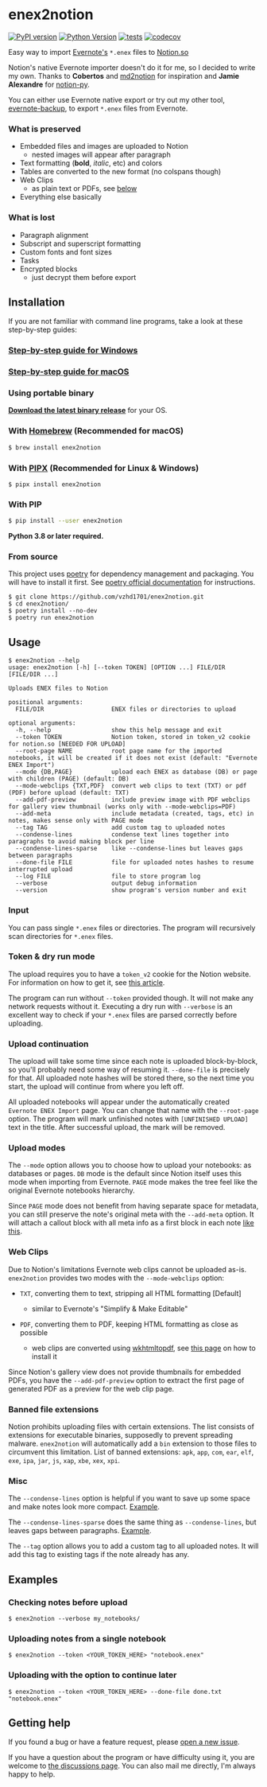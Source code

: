 # enex2notion

[![PyPI version](https://img.shields.io/pypi/v/enex2notion?label=version)](https://pypi.python.org/pypi/enex2notion)
[![Python Version](https://img.shields.io/pypi/pyversions/enex2notion.svg)](https://pypi.org/project/enex2notion/)
[![tests](https://github.com/vzhd1701/enex2notion/actions/workflows/test.yml/badge.svg)](https://github.com/vzhd1701/enex2notion/actions/workflows/test.yml)
[![codecov](https://codecov.io/gh/vzhd1701/enex2notion/branch/master/graph/badge.svg)](https://codecov.io/gh/vzhd1701/enex2notion)

Easy way to import [Evernote's](https://www.evernote.com/) `*.enex` files to [Notion.so](https://notion.so)

Notion's native Evernote importer doesn't do it for me, so I decided to write my own. Thanks to **Cobertos** and [md2notion](https://github.com/Cobertos/md2notion) for inspiration and **Jamie Alexandre** for [notion-py](https://github.com/jamalex/notion-py).

You can either use Evernote native export or try out my other tool, [evernote-backup](https://github.com/vzhd1701/evernote-backup), to export `*.enex` files from Evernote.

### What is preserved

- Embedded files and images are uploaded to Notion
  - nested images will appear after paragraph
- Text formatting (**bold**, _italic_, etc) and colors
- Tables are converted to the new format (no colspans though)
- Web Clips
  - as plain text or PDFs, see [below](#web-clips)
- Everything else basically

### What is lost

- Paragraph alignment
- Subscript and superscript formatting
- Custom fonts and font sizes
- Tasks
- Encrypted blocks
  - just decrypt them before export

## Installation

If you are not familiar with command line programs, take a look at these step-by-step guides:

### [Step-by-step guide for Windows](https://vzhd1701.notion.site/How-to-use-enex2notion-on-Windows-6fa980b489ab4414a5317e631e7f6bc6)

### [Step-by-step guide for macOS](https://vzhd1701.notion.site/How-to-use-enex2notion-on-macOS-a912dd63e3d14da886a413d3f83efb67)

### Using portable binary

[**Download the latest binary release**](https://github.com/vzhd1701/enex2notion/releases/latest) for your OS.

### With [Homebrew](https://brew.sh/) (Recommended for macOS)

```bash
$ brew install enex2notion
```

### With [**PIPX**](https://github.com/pipxproject/pipx) (Recommended for Linux & Windows)

```shell
$ pipx install enex2notion
```

### With PIP

```bash
$ pip install --user enex2notion
```

**Python 3.8 or later required.**

### From source

This project uses [poetry](https://python-poetry.org/) for dependency management and packaging. You will have to install it first. See [poetry official documentation](https://python-poetry.org/docs/) for instructions.

```shell
$ git clone https://github.com/vzhd1701/enex2notion.git
$ cd enex2notion/
$ poetry install --no-dev
$ poetry run enex2notion
```

## Usage

```shell
$ enex2notion --help
usage: enex2notion [-h] [--token TOKEN] [OPTION ...] FILE/DIR [FILE/DIR ...]

Uploads ENEX files to Notion

positional arguments:
  FILE/DIR                   ENEX files or directories to upload

optional arguments:
  -h, --help                 show this help message and exit
  --token TOKEN              Notion token, stored in token_v2 cookie for notion.so [NEEDED FOR UPLOAD]
  --root-page NAME           root page name for the imported notebooks, it will be created if it does not exist (default: "Evernote ENEX Import")
  --mode {DB,PAGE}           upload each ENEX as database (DB) or page with children (PAGE) (default: DB)
  --mode-webclips {TXT,PDF}  convert web clips to text (TXT) or pdf (PDF) before upload (default: TXT)
  --add-pdf-preview          include preview image with PDF webclips for gallery view thumbnail (works only with --mode-webclips=PDF)
  --add-meta                 include metadata (created, tags, etc) in notes, makes sense only with PAGE mode
  --tag TAG                  add custom tag to uploaded notes
  --condense-lines           condense text lines together into paragraphs to avoid making block per line
  --condense-lines-sparse    like --condense-lines but leaves gaps between paragraphs
  --done-file FILE           file for uploaded notes hashes to resume interrupted upload
  --log FILE                 file to store program log
  --verbose                  output debug information
  --version                  show program's version number and exit
```

### Input

You can pass single `*.enex` files or directories. The program will recursively scan directories for `*.enex` files.

### Token & dry run mode

The upload requires you to have a `token_v2` cookie for the Notion website. For information on how to get it, see [this article](https://vzhd1701.notion.site/Find-Your-Notion-Token-5f57951434c1414d84ac72f88226eede).

The program can run without `--token` provided though. It will not make any network requests without it. Executing a dry run with `--verbose` is an excellent way to check if your `*.enex` files are parsed correctly before uploading.

### Upload continuation

The upload will take some time since each note is uploaded block-by-block, so you'll probably need some way of resuming it. `--done-file` is precisely for that. All uploaded note hashes will be stored there, so the next time you start, the upload will continue from where you left off.

All uploaded notebooks will appear under the automatically created `Evernote ENEX Import` page. You can change that name with the `--root-page` option. The program will mark unfinished notes with `[UNFINISHED UPLOAD]` text in the title. After successful upload, the mark will be removed.

### Upload modes

The `--mode` option allows you to choose how to upload your notebooks: as databases or pages. `DB` mode is the default since Notion itself uses this mode when importing from Evernote. `PAGE` mode makes the tree feel like the original Evernote notebooks hierarchy.

Since `PAGE` mode does not benefit from having separate space for metadata, you can still preserve the note's original meta with the `--add-meta` option. It will attach a callout block with all meta info as a first block in each note [like this](https://imgur.com/a/lJTbprH).

### Web Clips

Due to Notion's limitations Evernote web clips cannot be uploaded as-is. `enex2notion` provides two modes with the `--mode-webclips` option:

- `TXT`, converting them to text, stripping all HTML formatting \[Default\]

  - similar to Evernote's "Simplify & Make Editable"

- `PDF`, converting them to PDF, keeping HTML formatting as close as possible

  - web clips are converted using [wkhtmltopdf](https://wkhtmltopdf.org/), see [this page](https://github.com/JazzCore/python-pdfkit/wiki/Installing-wkhtmltopdf) on how to install it

Since Notion's gallery view does not provide thumbnails for embedded PDFs, you have the `--add-pdf-preview` option to extract the first page of generated PDF as a preview for the web clip page.

### Banned file extensions

Notion prohibits uploading files with certain extensions. The list consists of extensions for executable binaries, supposedly to prevent spreading malware. `enex2notion` will automatically add a `bin` extension to those files to circumvent this limitation. List of banned extensions: `apk`, `app`, `com`, `ear`, `elf`, `exe`, `ipa`, `jar`, `js`, `xap`, `xbe`, `xex`, `xpi`.

### Misc

The `--condense-lines` option is helpful if you want to save up some space and make notes look more compact. [Example](https://imgur.com/a/sV0X8z7).

The `--condense-lines-sparse` does the same thing as `--condense-lines`, but leaves gaps between paragraphs. [Example](https://imgur.com/a/OBzeqn7).

The `--tag` option allows you to add a custom tag to all uploaded notes. It will add this tag to existing tags if the note already has any.

## Examples

### Checking notes before upload

```shell
$ enex2notion --verbose my_notebooks/
```

### Uploading notes from a single notebook

```shell
$ enex2notion --token <YOUR_TOKEN_HERE> "notebook.enex"
```

### Uploading with the option to continue later

```shell
$ enex2notion --token <YOUR_TOKEN_HERE> --done-file done.txt "notebook.enex"
```

## Getting help

If you found a bug or have a feature request, please [open a new issue](https://github.com/vzhd1701/enex2notion/issues/new/choose).

If you have a question about the program or have difficulty using it, you are welcome to [the discussions page](https://github.com/vzhd1701/enex2notion/discussions). You can also mail me directly, I'm always happy to help.
